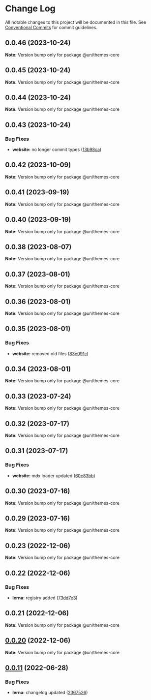 # Change Log

All notable changes to this project will be documented in this file.
See [Conventional Commits](https://conventionalcommits.org) for commit guidelines.

## 0.0.46 (2023-10-24)

**Note:** Version bump only for package @un/themes-core





## 0.0.45 (2023-10-24)

**Note:** Version bump only for package @un/themes-core





## 0.0.44 (2023-10-24)

**Note:** Version bump only for package @un/themes-core





## 0.0.43 (2023-10-24)


### Bug Fixes

* **website:** no longer commit types ([13b98ca](https://github.com/carbon-design-system/carbon/commit/13b98ca873487caa77dbc0828da85c9c136ce6a5))





## 0.0.42 (2023-10-09)

**Note:** Version bump only for package @un/themes-core





## 0.0.41 (2023-09-19)

**Note:** Version bump only for package @un/themes-core





## 0.0.40 (2023-09-19)

**Note:** Version bump only for package @un/themes-core





## 0.0.38 (2023-08-07)

**Note:** Version bump only for package @un/themes-core





## 0.0.37 (2023-08-01)

**Note:** Version bump only for package @un/themes-core





## 0.0.36 (2023-08-01)

**Note:** Version bump only for package @un/themes-core





## 0.0.35 (2023-08-01)


### Bug Fixes

* **website:** removed old files ([83e091c](https://github.com/carbon-design-system/carbon/commit/83e091c04153ac227dbad158e999cb4f247c58ce))





## 0.0.34 (2023-08-01)

**Note:** Version bump only for package @un/themes-core





## 0.0.33 (2023-07-24)

**Note:** Version bump only for package @un/themes-core





## 0.0.32 (2023-07-17)

**Note:** Version bump only for package @un/themes-core





## 0.0.31 (2023-07-17)


### Bug Fixes

* **website:** mdx loader updated ([60c83bb](https://github.com/carbon-design-system/carbon/commit/60c83bba74621ba5a93c9718bc49e4cdfbc807b6))





## 0.0.30 (2023-07-16)

**Note:** Version bump only for package @un/themes-core





## 0.0.29 (2023-07-16)

**Note:** Version bump only for package @un/themes-core





## 0.0.23 (2022-12-06)

**Note:** Version bump only for package @un/themes-core

## 0.0.22 (2022-12-06)

### Bug Fixes

- **lerna:** registry added ([73dd7e3](https://github.com/carbon-design-system/carbon/commit/73dd7e367e91bc1a372aa7e3f841f7f24a1b6934))

## 0.0.21 (2022-12-06)

**Note:** Version bump only for package @un/themes-core

## [0.0.20](https://github.com/carbon-design-system/carbon/compare/@un/themes-core@0.0.19...@un/themes-core@0.0.20) (2022-12-06)

**Note:** Version bump only for package @un/themes-core

## [0.0.11](https://github.com/carbon-design-system/carbon/compare/@un/themes-core@0.0.10...@un/themes-core@0.0.11) (2022-06-28)

### Bug Fixes

- **lerna:** changelog updated ([2367526](https://github.com/carbon-design-system/carbon/commit/236752651f113088dc7bee3921e5c06213c1f72e))
